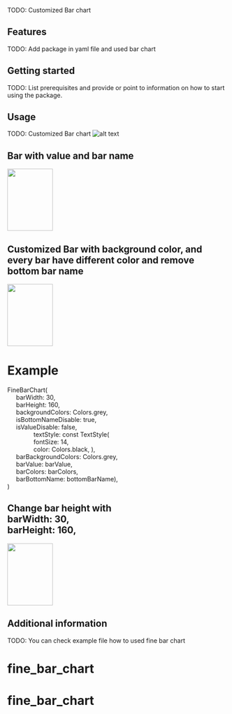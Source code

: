 <!-- 
This README describes the package. If you publish this package to pub.dev,
this README's contents appear on the landing page for your package.

For information about how to write a good package README, see the guide for
[writing package pages](https://dart.dev/guides/libraries/writing-package-pages). 

For general information about developing packages, see the Dart guide for
[creating packages](https://dart.dev/guides/libraries/create-library-packages)
and the Flutter guide for
[developing packages and plugins](https://flutter.dev/developing-packages). 
-->

TODO: Customized Bar chart

## Features
TODO: Add package in yaml file and used bar chart




## Getting started

TODO: List prerequisites and provide or point to information on how to
start using the package.

## Usage

TODO: Customized Bar chart
![alt text](https://github.com/porasMr/fine_bar_chart/blob/master/Simulator%20Screen%20Shot%20-%20iPhone%2011%20Pro%20-%202022-06-30%20at%2015.35.56.png)



<!DOCTYPE html>
<html>
<body>

<h2>Bar with value and bar name</h2>

<img src="https://github.com/porasMr/fine_bar_chart/blob/master/Simulator%20Screen%20Shot%20-%20iPhone%2011%20Pro%20-%202022-06-30%20at%2015.35.56.png" style="width:104px;height:142px;">

</body>
</html>



<!DOCTYPE html>
<html>
<body>

<h2>Customized Bar with background color, and every bar have  different color and remove bottom bar name</h2>

<img src="https://github.com/porasMr/fine_bar_chart/blob/master/Simulator%20Screen%20Shot%20-%20iPhone%2011%20Pro%20-%202022-06-30%20at%2018.14.56.png" style="width:104px;height:142px;">

</body>
</html>


<!DOCTYPE html>
<html>
<body>

<h1>Example</h2>

<p>
FineBarChart(
          <br><spam style="margin-left:20px;">barWidth: 30,</spam><br>
                   <spam style="margin-left:20px;">barHeight: 160,</spam><br>
          <spam style="margin-left:20px;">backgroundColors: Colors.grey,</spam><br>
          <spam style="margin-left:20px;">isBottomNameDisable: true,</Spam><br>
          <spam style="margin-left:20px;">isValueDisable: false,</spam><br>
          <spam style="margin-left:60px;">textStyle: const TextStyle(</spam><br>
            <spam style="margin-left:60px;">fontSize: 14,</spam><br>
            <spam style="margin-left:60px;">color: Colors.black,
          ),</spam><br>
          <spam style="margin-left:20px;">barBackgroundColors: Colors.grey,</spam><br>
          <spam style="margin-left:20px;">barValue: barValue,</spam><br>
          <spam style="margin-left:20px;">barColors: barColors,</spam><br>
          <spam style="margin-left:20px;">barBottomName: bottomBarName),</spam><br>
    )
</p>

</body>
</html>



<!DOCTYPE html>
<html>
<body>

<h2>Change bar height with <br>barWidth: 30,<br>
barHeight: 160,</h2>

<img src="https://github.com/porasMr/fine_bar_chart/blob/master/Simulator%20Screen%20Shot%20-%20iPhone%2011%20Pro%20-%202022-06-30%20at%2021.10.49.png" style="width:104px;height:142px;">

</body>
</html>





## Additional information

TODO: You can check example file how to used fine bar chart

# fine_bar_chart
# fine_bar_chart
